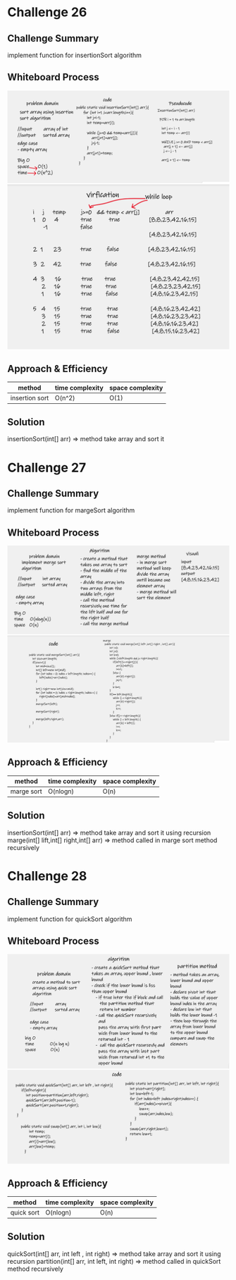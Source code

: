 # Challenge 26
##  Challenge Summary

implement function for insertionSort algorithm  

## Whiteboard Process

![insertionSort](../img/insertionsort.png)
![insertionSort](../img/insertionsort2.png)


## Approach & Efficiency

| method         | time complexity | space complexity |
|----------------|-----------------|------------------|
| insertion sort | O(n^2)          | O(1)             |



## Solution
insertionSort(int[] arr)  => method take array and sort it 
#
#









# Challenge 27
##  Challenge Summary

implement function for margeSort algorithm

## Whiteboard Process

![marge1](../img/marge1.png)
![marge2](../img/marge2.png)


## Approach & Efficiency

| method     | time complexity | space complexity |
|------------|-----------------|------------------|
| marge sort | O(nlogn)        | O(n)             |



## Solution
insertionSort(int[] arr)  => method take array and sort it using recursion 
marge(int[] lift,int[] right,int[] arr) => method called in marge sort method recursively 


#
#


# Challenge 28
##  Challenge Summary

implement function for quickSort algorithm

## Whiteboard Process

![marge1](../img/quick1.png)
![marge2](../img/quick.png)


## Approach & Efficiency

| method     | time complexity | space complexity |
|------------|-----------------|------------------|
| quick sort | O(nlogn)        | O(n)             |



## Solution
quickSort(int[] arr, int left , int right)  => method take array and sort it using recursion
partition(int[] arr, int left, int right) => method called in quickSort method recursively 
